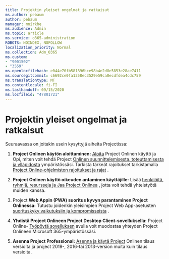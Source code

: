 ```yaml
---
title: Projektin yleiset ongelmat ja ratkaisut
ms.author: pebaum
author: pebaum
manager: mnirkhe
ms.audience: Admin
ms.topic: article
ms.service: o365-administration
ROBOTS: NOINDEX, NOFOLLOW
localization_priority: Normal
ms.collection: Adm_O365
ms.custom:
- "9001502"
- "3559"
ms.openlocfilehash: e044e70fb581896bce98b4e2d8e5853e28ae7411
ms.sourcegitcommit: c6692ce0fa1358ec3529e59ca0ecdfdea4cdc759
ms.translationtype: MT
ms.contentlocale: fi-FI
ms.lasthandoff: 09/15/2020
ms.locfileid: "47801721"
---
```

# <a name="project-common-issues-and-resolutions"></a>Projektin yleiset ongelmat ja ratkaisut

Seuraavassa on joitakin usein kysyttyjä aiheita Projectissa:

1. **Project Onlinen käytön aloittaminen:**  [Aloita](https://docs.microsoft.com/ProjectOnline/get-started-with-project-online) Project Onlinen käyttö ja Opi, miten voit tehdä Project [Onlinen suunnittelemisesta, toteuttamisesta ja ylläpidosta](https://docs.microsoft.com/projectonline/project-online) ympäristössäsi. Tarkista tärkeät rajoitukset tarkistamalla [Project Online-ohjelmiston rajoitukset ja rajat](https://docs.microsoft.com/ProjectOnline/project-online-software-boundaries-and-limits) .

2. **Project Onlinen käyttö oikeuden antaminen käyttäjille:** Lisää [henkilöitä, ryhmiä, resursseja ja Jaa Project Onlinea](https://docs.microsoft.com/projectonline/step-2-add-people-to-project-online) , jotta voit tehdä yhteistyötä muiden kanssa. 

3. Project **Web Appin (PWA) suoritus kyvyn parantaminen Project Onlinessa:** Tutustu joidenkin yleisimpien Project Web App-asetusten [suorituskyky vaikutuksiin ja kompromisseista](https://docs.microsoft.com/projectonline/tune-project-online-performance) .

4. **Yhdistä Project Onlineen Project Desktop Client-sovelluksella:** Project Online- [Työpöytä sovelluksen](https://docs.microsoft.com/projectonline/connect-to-project-online-with-the-project-online-desktop-client) avulla voit muodostaa yhteyden Project Onlineen Microsoft 365-ympäristössäsi. 

5. **Asenna Project Professional:** [Asenna ja käytä Project](https://support.office.com/article/install-project-7059249b-d9fe-4d61-ab96-5c5bf435f281) Onlinen tilaus versioita ja project 2019-, 2016-tai 2013-version muita kuin tilaus versioita.
